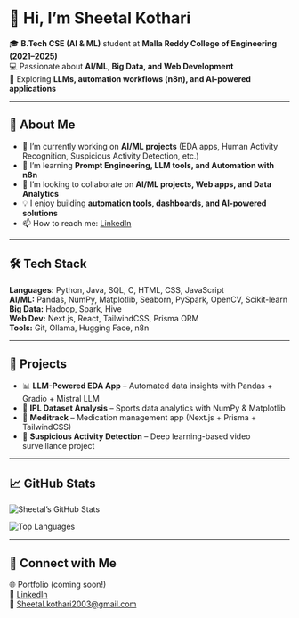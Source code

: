 # 👋 Hi, I’m Sheetal Kothari  

🎓 **B.Tech CSE (AI & ML)** student at **Malla Reddy College of Engineering (2021–2025)**  
💻 Passionate about **AI/ML, Big Data, and Web Development**  
🚀 Exploring **LLMs, automation workflows (n8n), and AI-powered applications**  

---

## 🚀 About Me  
- 🔭 I’m currently working on **AI/ML projects** (EDA apps, Human Activity Recognition, Suspicious Activity Detection, etc.)  
- 🌱 I’m learning **Prompt Engineering, LLM tools, and Automation with n8n**  
- 👯 I’m looking to collaborate on **AI/ML projects, Web apps, and Data Analytics**  
- 💡 I enjoy building **automation tools, dashboards, and AI-powered solutions**  
- 📫 How to reach me: [LinkedIn](https://www.linkedin.com/in/13-sheetal-kothari/)  

---

## 🛠️ Tech Stack  
**Languages:** Python, Java, SQL, C, HTML, CSS, JavaScript  
**AI/ML:** Pandas, NumPy, Matplotlib, Seaborn, PySpark, OpenCV, Scikit-learn  
**Big Data:** Hadoop, Spark, Hive  
**Web Dev:** Next.js, React, TailwindCSS, Prisma ORM  
**Tools:** Git, Ollama, Hugging Face, n8n  

---

## 📌 Projects  
- 📊 **LLM-Powered EDA App** – Automated data insights with Pandas + Gradio + Mistral LLM  
- 🏏 **IPL Dataset Analysis** – Sports data analytics with NumPy & Matplotlib  
- 💊 **Meditrack** – Medication management app (Next.js + Prisma + TailwindCSS)  
- 🎥 **Suspicious Activity Detection** – Deep learning-based video surveillance project  

---

## 📈 GitHub Stats  
![Sheetal’s GitHub Stats](https://github-readme-stats.vercel.app/api?username=SheetalKothari&show_icons=true&theme=radical)  

![Top Languages](https://github-readme-stats.vercel.app/api/top-langs/?username=SheetalKothari&layout=compact&theme=radical)  

---

## 🤝 Connect with Me  
🌐 Portfolio (coming soon!)  
💼 [LinkedIn](https://www.linkedin.com/in/13-sheetal-kothari/)  
📧 Sheetal.kothari2003@gmail.com  
